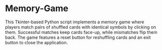 # Memory-Game
This Tkinter-based Python script implements a memory game where players match pairs of shuffled cards with identical symbols by clicking on them. Successful matches keep cards face-up, while mismatches flip them back. The game features a reset button for reshuffling cards and an exit button to close the application.
